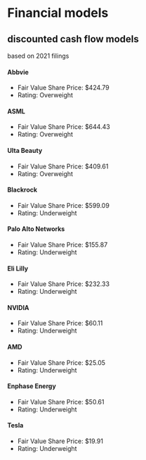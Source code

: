 # Financial models

## discounted cash flow models 
based on 2021 filings


#### Abbvie
- Fair Value Share Price: $424.79
- Rating: Overweight
#### ASML
- Fair Value Share Price: $644.43
- Rating: Overweight
#### Ulta Beauty
- Fair Value Share Price: $409.61
- Rating: Overweight
#### Blackrock
- Fair Value Share Price: $599.09
- Rating: Underweight
#### Palo Alto Networks
- Fair Value Share Price: $155.87
- Rating: Underweight
#### Eli Lilly
- Fair Value Share Price: $232.33
- Rating: Underweight
#### NVIDIA
- Fair Value Share Price: $60.11
- Rating: Underweight
#### AMD
- Fair Value Share Price: $25.05
- Rating: Underweight
#### Enphase Energy
- Fair Value Share Price: $50.61
- Rating: Underweight
#### Tesla
- Fair Value Share Price: $19.91
- Rating: Underweight
